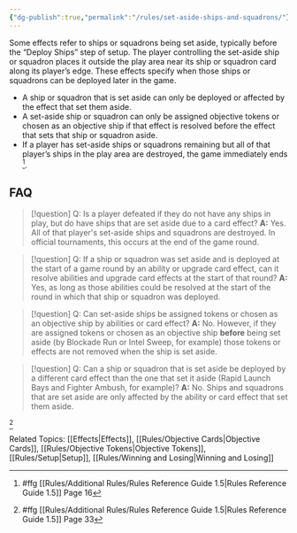 ```yaml
---
{"dg-publish":true,"permalink":"/rules/set-aside-ships-and-squadrons/"}
---
```


Some effects refer to ships or squadrons being set aside, typically before the “Deploy Ships” step of setup. The player controlling the set-aside ship or squadron places it outside the play area near its ship or squadron card along its player’s edge. These effects specify when those ships or squadrons can be deployed later in the game.
- A ship or squadron that is set aside can only be deployed or affected by the effect that set them aside.
- A set-aside ship or squadron can only be assigned objective tokens or chosen as an objective ship if that effect is resolved before the effect that sets that ship or squadron aside.
- If a player has set-aside ships or squadrons remaining but all of that player’s ships in the play area are destroyed, the game immediately ends [^1].

## FAQ

> [!question] Q: Is a player defeated if they do not have any ships in play, but do have ships that are set aside due to a card effect?
> **A:** Yes. All of that player's set-aside ships and squadrons are destroyed. In official tournaments, this occurs at the end of the game round.

> [!question] Q: If a ship or squadron was set aside and is deployed at the start of a game round by an ability or upgrade card effect, can it resolve abilities and upgrade card effects at the start of that round?
> **A:** Yes, as long as those abilities could be resolved at the start of the round in which that ship or squadron was deployed.

> [!question] Q: Can set-aside ships be assigned tokens or chosen as an objective ship by abilities or card effect?
> **A:** No. However, if they are assigned tokens or chosen as an objective ship **before** being set aside (by Blockade Run or Intel Sweep, for example) those tokens or effects are not removed when the ship is set aside.

> [!question] Q: Can a ship or squadron that is set aside be deployed by a different card effect than the one that set it aside (Rapid Launch Bays and Fighter Ambush, for example)?
> **A:** No. Ships and squadrons that are set aside are only affected by the ability or card effect that set them aside.

[^2]

Related Topics: [[Effects\|Effects]], [[Rules/Objective Cards\|Objective Cards]], [[Rules/Objective Tokens\|Objective Tokens]], [[Rules/Setup\|Setup]], [[Rules/Winning and Losing\|Winning and Losing]]

[^1]: #ffg [[Rules/Additional Rules/Rules Reference Guide 1.5\|Rules Reference Guide 1.5]] Page 16
[^2]: #ffg [[Rules/Additional Rules/Rules Reference Guide 1.5\|Rules Reference Guide 1.5]] Page 33
